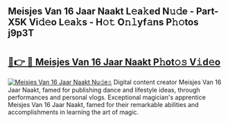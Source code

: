 ## Meisjes Van 16 Jaar Naakt L𝚎a𝚔ed N𝚞𝚍e - Part-X5K Vi𝚍𝚎o L𝚎a𝚔s - H𝚘𝚝 O𝚗𝚕yf𝚊ns P𝚑𝚘tos j9p3T

# <h2><a href="http://kf13ct.oniu.top/?m=Meisjes+Van+16+Jaar+Naakt">🔗👉 🔴 Meisjes Van 16 Jaar Naakt P𝚑ot𝚘𝚜 V𝚒d𝚎o</a></h2>

[![Meisjes Van 16 Jaar Naakt Nu𝚍e𝚜](https://i.imgur.com/0qMVB7G.gif)](http://kf13ct.oniu.top/?m=Meisjes+Van+16+Jaar+Naakt)
Digital content creator Meisjes Van 16 Jaar Naakt, famed for publishing dance and lifestyle ideas, through performances and personal vlogs. Exceptional magician's apprentice Meisjes Van 16 Jaar Naakt, famed for their remarkable abilities and accomplishments in learning the art of magic.  
